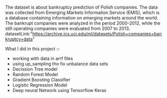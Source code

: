 The dataset is about bankruptcy prediction of Polish companies. The data was collected from Emerging Markets Information Service (EMIS), which is a database containing information on emerging markets around the world. The bankrupt companies were analyzed in the period 2000-2012, while the still operating companies were evaluated from 2007 to 2013. datasetLink:"https://archive.ics.uci.edu/ml/datasets/Polish+companies+bankruptcy+data"

What I did in this project :- 
- working with data in arrf files 
- using up_sampling tho fix unbalance data sets 
- Decission Tree model
- Random Forest Model
- Gradient Boosting Classifier
- Logistic Regression Model
- Deep neural Network using Tensorflow Keras
